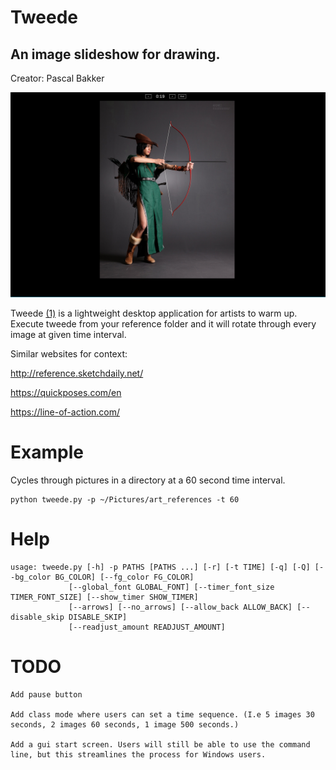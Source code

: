 # Tweede

## An image slideshow for drawing.

Creator: Pascal Bakker


![Screenshot](screenshot.png)

Tweede [(1)](https://forvo.com/word/tweede/#nl) is a lightweight desktop application for artists to warm up. Execute tweede from your reference folder and it will rotate through every image at given time interval.

Similar websites for context:

http://reference.sketchdaily.net/

https://quickposes.com/en

https://line-of-action.com/

# Example

Cycles through pictures in a directory at a 60 second time interval.

    python tweede.py -p ~/Pictures/art_references -t 60

# Help

    usage: tweede.py [-h] -p PATHS [PATHS ...] [-r] [-t TIME] [-q] [-Q] [--bg_color BG_COLOR] [--fg_color FG_COLOR]
                 [--global_font GLOBAL_FONT] [--timer_font_size TIMER_FONT_SIZE] [--show_timer SHOW_TIMER]
                 [--arrows] [--no_arrows] [--allow_back ALLOW_BACK] [--disable_skip DISABLE_SKIP]
                 [--readjust_amount READJUST_AMOUNT]
		 
# TODO

	Add pause button

	Add class mode where users can set a time sequence. (I.e 5 images 30 seconds, 2 images 60 seconds, 1 image 500 seconds.)

	Add a gui start screen. Users will still be able to use the command line, but this streamlines the process for Windows users.
